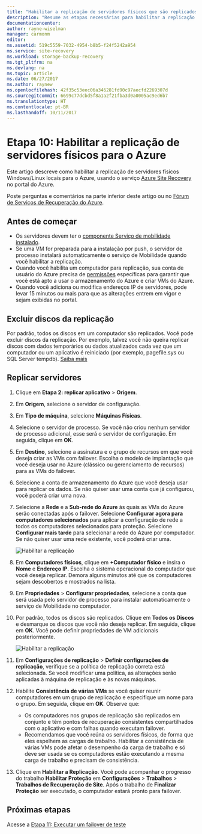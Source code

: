 ```yaml
---
title: "Habilitar a replicação de servidores físicos que são replicados para o Azure com o Azure Site Recovery | Microsoft Docs"
description: "Resume as etapas necessárias para habilitar a replicação de servidores físicos para o Azure, usando o serviço Azure Site Recovery"
documentationcenter: 
author: rayne-wiselman
manager: carmonm
editor: 
ms.assetid: 519c5559-7032-4954-b8b5-f24f5242a954
ms.service: site-recovery
ms.workload: storage-backup-recovery
ms.tgt_pltfrm: na
ms.devlang: na
ms.topic: article
ms.date: 06/27/2017
ms.author: raynew
ms.openlocfilehash: 42f35c53eec06a346281fd90c97aecfd2269307d
ms.sourcegitcommit: 6699c77dcbd5f8a1a2f21fba3d0a0005ac9ed6b7
ms.translationtype: HT
ms.contentlocale: pt-BR
ms.lasthandoff: 10/11/2017
---
```

# <a name="step-10-enable-replication-for-physical-servers-to-azure"></a>Etapa 10: Habilitar a replicação de servidores físicos para o Azure


Este artigo descreve como habilitar a replicação de servidores físicos Windows/Linux locais para o Azure, usando o serviço [Azure Site Recovery](site-recovery-overview.md) no portal do Azure.

Poste perguntas e comentários na parte inferior deste artigo ou no [Fórum de Serviços de Recuperação do Azure](https://social.msdn.microsoft.com/forums/azure/home?forum=hypervrecovmgr).


## <a name="before-you-start"></a>Antes de começar

- Os servidores devem ter o [componente Serviço de mobilidade instalado](physical-walkthrough-install-mobility.md).
- Se uma VM for preparada para a instalação por push, o servidor de processo instalará automaticamente o serviço de Mobilidade quando você habilitar a replicação.
- Quando você habilita um computador para replicação, sua conta de usuário do Azure precisa de [permissões](site-recovery-role-based-linked-access-control.md#permissions-required-to-enable-replication-for-new-virtual-machines) específicas para garantir que você está apto a usar o armazenamento do Azure e criar VMs do Azure.
- Quando você adiciona ou modifica endereços IP de servidores, pode levar 15 minutos ou mais para que as alterações entrem em vigor e sejam exibidas no portal.


## <a name="exclude-disks-from-replication"></a>Excluir discos da replicação

Por padrão, todos os discos em um computador são replicados. Você pode excluir discos da replicação. Por exemplo, talvez você não queira replicar discos com dados temporários ou dados atualizados cada vez que um computador ou um aplicativo é reiniciado (por exemplo, pagefile.sys ou SQL Server tempdb). [Saiba mais](site-recovery-exclude-disk.md)

## <a name="replicate-servers"></a>Replicar servidores

1. Clique em **Etapa 2: replicar aplicativo** > **Origem**.
2. Em **Origem**, selecione o servidor de configuração.
3. Em **Tipo de máquina**, selecione **Máquinas Físicas**.
4. Selecione o servidor de processo. Se você não criou nenhum servidor de processo adicional, esse será o servidor de configuração. Em seguida, clique em **OK**.
5. Em **Destino**, selecione a assinatura e o grupo de recursos em que você deseja criar as VMs com failover. Escolha o modelo de implantação que você deseja usar no Azure (clássico ou gerenciamento de recursos) para as VMs do failover.
6. Selecione a conta de armazenamento do Azure que você deseja usar para replicar os dados. Se não quiser usar uma conta que já configurou, você poderá criar uma nova.
7. Selecione a **Rede** e a **Sub-rede do Azure** às quais as VMs do Azure serão conectadas após o failover. Selecione **Configurar agora para computadores selecionados** para aplicar a configuração de rede a todos os computadores selecionados para proteção. Selecione **Configurar mais tarde** para selecionar a rede do Azure por computador. Se não quiser usar uma rede existente, você poderá criar uma.

    ![Habilitar a replicação](./media/physical-walkthrough-enable-replication/targetsettings.png)

8. Em **Computadores físicos**, clique em **+Computador físico** e insira o **Nome** e **Endereço IP**. Escolha o sistema operacional do computador que você deseja replicar. Demora alguns minutos até que os computadores sejam descobertos e mostrados na lista.
9. Em **Propriedades** > **Configurar propriedades**, selecione a conta que será usada pelo servidor de processo para instalar automaticamente o serviço de Mobilidade no computador.
10. Por padrão, todos os discos são replicados. Clique em **Todos os Discos** e desmarque os discos que você não deseja replicar. Em seguida, clique em **OK**. Você pode definir propriedades de VM adicionais posteriormente.

    ![Habilitar a replicação](./media/physical-walkthrough-enable-replication/enable-replication6.png)
11. Em **Configurações de replicação** > **Definir configurações de replicação**, verifique se a política de replicação correta está selecionada. Se você modificar uma política, as alterações serão aplicadas à máquina de replicação e às novas máquinas.
12. Habilite **Consistência de várias VMs** se você quiser reunir computadores em um grupo de replicação e especifique um nome para o grupo. Em seguida, clique em **OK**. Observe que:

    * Os computadores nos grupos de replicação são replicados em conjunto e têm pontos de recuperação consistentes compartilhados com o aplicativo e com falhas quando executam failover.
    * Recomendamos que você reúna os servidores físicos, de forma que eles espelhem as cargas de trabalho. Habilitar a consistência de várias VMs pode afetar o desempenho da carga de trabalho e só deve ser usada se os computadores estão executando a mesma carga de trabalho e precisam de consistência.

13. Clique em **Habilitar a Replicação**. Você pode acompanhar o progresso do trabalho **Habilitar Proteção** em **Configurações** > **Trabalhos** > **Trabalhos de Recuperação de Site**. Após o trabalho de **Finalizar Proteção** ser executado, o computador estará pronto para failover.

## <a name="next-steps"></a>Próximas etapas

Acesse a [Etapa 11: Executar um failover de teste](physical-walkthrough-test-failover.md)
